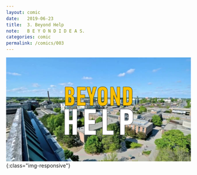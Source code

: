 ```yaml
---
layout: comic
date:   2019-06-23
title:  3. Beyond Help
note:   B E Y O N D I D E A S.
categories: comic
permalink: /comics/003
---
```

![COMIC 003](/comics/003.png){:class="img-responsive"}
